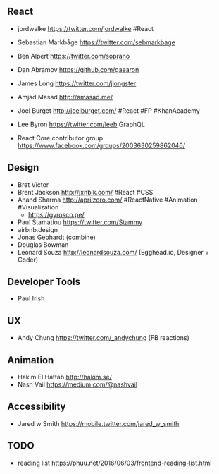 ## React
- jordwalke https://twitter.com/jordwalke #React
- Sebastian Markbåge  https://twitter.com/sebmarkbage
- Ben Alpert https://twitter.com/soprano
- Dan Abramov https://github.com/gaearon
- James Long https://twitter.com/jlongster
- Amjad Masad http://amasad.me/
- Joel Burget http://joelburget.com/ #React #FP #KhanAcademy

- Lee Byron https://twitter.com/leeb GraphQL

- React Core contributor group https://www.facebook.com/groups/2003630259862046/

## Design
- Bret Victor
- Brent Jackson http://jxnblk.com/ #React #CSS
- Anand Sharma http://aprilzero.com/ #ReactNative #Animation #Visualization
  - https://gyrosco.pe/
- Paul Stamatiou https://twitter.com/Stammy
- airbnb.design
- Jonas Gebhardt (combine)
- Douglas Bowman
- Leonard Souza http://leonardsouza.com/ (Egghead.io, Designer + Coder)

## Developer Tools
- Paul Irish

## UX
- Andy Chung https://twitter.com/_andychung (FB reactions)

## Animation
- Hakim El Hattab http://hakim.se/
- Nash Vail https://medium.com/@nashvail

## Accessibility
- Jared w Smith https://mobile.twitter.com/jared_w_smith


## TODO
- reading list https://phuu.net/2016/06/03/frontend-reading-list.html
